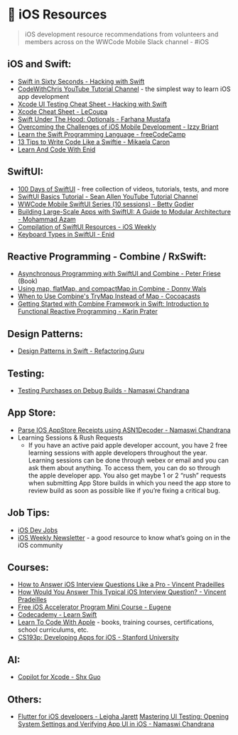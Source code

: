 # 🍎 iOS Resources

> iOS development resource recommendations from volunteers and members across on the WWCode Mobile Slack channel - #iOS

## iOS and Swift:

- [Swift in Sixty Seconds - Hacking with Swift](https://www.hackingwithswift.com/sixty)
- [CodeWithChris YouTube Tutorial Channel](https://www.youtube.com/c/CodeWithChris/playlists) - the simplest way to learn iOS app development
- [Xcode UI Testing Cheat Sheet - Hacking with Swift](https://www.hackingwithswift.com/articles/148/xcode-ui-testing-cheat-sheet)
- [Xcode Cheat Sheet - LeCoupa](https://github.com/LeCoupa/awesome-cheatsheets/blob/master/tools/xcode.txt)
- [Swift Under The Hood: Optionals - Farhana Mustafa](https://levelup.gitconnected.com/swift-under-the-hood-optionals-64d6639cecf8)
- [Overcoming the Challenges of iOS Mobile Development - Izzy Briant](https://www.youtube.com/watch?v=QB4818iAk9w&list=PLVcEZG2JPVhcMJfVsMy0w1FbnAQVoGUy9)
- [Learn the Swift Programming Language - freeCodeCamp](https://www.freecodecamp.org/news/learn-the-swift-programming-language/)
- [13 Tips to Write Code Like a Swiftie - Mikaela Caron](https://www.youtube.com/watch?v=4hVyozTOSTo&feature=youtu.be&ab_channel=MikaelaCaron)
- [Learn And Code With Enid](https://www.learnandcodewithenid.com/)

## SwiftUI:

- [100 Days of SwiftUI](https://www.hackingwithswift.com/100/swiftui) - free collection of videos, tutorials, tests, and more
- [SwiftUI Basics Tutorial - Sean Allen YouTube Tutorial Channel](https://www.youtube.com/watch?v=HXoVSbwWUIk&list=PL8seg1JPkqgHyWCBHwXGmfysQpEQTfC3z&ab_channel=SeanAllen)
- [WWCode Mobile SwiftUI Series (10 sessions) - Betty Godier](https://www.youtube.com/watch?v=j5_oS_kkiCQ&list=PLVcEZG2JPVhcMJfVsMy0w1FbnAQVoGUy9&index=36)
- [Building Large-Scale Apps with SwiftUI: A Guide to Modular Architecture - Mohammad Azam](https://azamsharp.com/2023/02/28/building-large-scale-apps-swiftui.html)
- [Compilation of SwiftUI Resources - iOS Weekly](https://blog.canopas.com/ios-stack-weekly-issue-69-cb9995bbbd27)
- [Keyboard Types in SwiftUI - Enid](https://twitter.com/ios_dev_alb/status/1658594088340398080?s=46&t=x5WT-cP9Z0AgyHYs-TiMWw)

## Reactive Programming - Combine / RxSwift:

- [Asynchronous Programming with SwiftUI and Combine - Peter Friese](https://www.amazon.com/Asynchronous-Programming-SwiftUI-Combine-Functional/dp/1484285719) (Book)
- [Using map, flatMap, and compactMap in Combine - Donny Wals](https://www.donnywals.com/using-map-flatmap-and-compactmap-in-combine/)
- [When to Use Combine's TryMap Instead of Map - Cocoacasts](https://cocoacasts.com/combine-essentials-when-to-use-combine-trymap-instead-of-map)
- [Getting Started with Combine Framework in Swift: Introduction to Functional Reactive Programming - Karin Prater](https://www.youtube.com/watch?v=tbzR-eHr6oo&list=PLWHegwAgjOkoIMgZ7QF_SHUtEB_rWXtH0&ab_channel=KarinPrater)

## Design Patterns:

- [Design Patterns in Swift - Refactoring.Guru](https://refactoring.guru/design-patterns/swift)

## Testing:

- [Testing Purchases on Debug Builds - Namaswi Chandrana](https://medium.com/@namaswic/testing-in-app-purchases-on-xcode-during-development-b2a6c6d5ce5c)

## App Store:

- [Parse IOS AppStore Receipts using ASN1Decoder - Namaswi Chandrana](https://levelup.gitconnected.com/parse-ios-appstore-receipts-using-asn1decoder-f375e6fd6128)
- Learning Sessions & Rush Requests
    - If you have an active paid apple developer account, you have 2 free learning sessions with apple developers throughout the year. Learning sessions can be done through webex or email and you can ask them about anything. To access them, you can do so through the apple developer app. You also get maybe 1 or 2 “rush” requests when submitting App Store builds in which you need the app store to review build as soon as possible like if you’re fixing a critical bug.

## Job Tips:

- [iOS Dev Jobs](https://iosdevjobs.com/)
- [iOS Weekly Newsletter](https://iosdevweekly.com/) - a good resource to know what’s going on in the iOS community

## Courses:

- [How to Answer iOS Interview Questions Like a Pro - Vincent Pradeilles](https://vpradeilles.gumroad.com/l/how-to-answer-ios-interview-questions-like-a-pro)
- [How Would You Answer This Typical iOS Interview Question? - Vincent Pradeilles](https://www.swiftwithvincent.com/newsletter/how-would-you-answer-this-typical-ios-interview-question)
- [Free iOS Accelerator Program Mini Course - Eugene](https://iosacceleratorprogram.lifepathtc.com/free-ios-accelerator-program-mini-course)
- [Codecademy - Learn Swift](https://www.codecademy.com/learn/learn-swift)
- [Learn To Code With Apple](https://developer.apple.com/learn/curriculum/) - books, training courses, certifications, school curriculums, etc.
- [CS193p: Developing Apps for iOS - Stanford University](https://cs193p.sites.stanford.edu/)

## AI:

- [Copilot for Xcode - Shx Guo](https://github.com/intitni/CopilotForXcode)

## Others:

- [Flutter for iOS developers - Leigha Jarett](https://www.linkedin.com/posts/leighajarett_flutter-for-ios-developers-activity-7013974310314758144-L4si?utm_source=share&utm_medium=member_ios)
[Mastering UI Testing: Opening System Settings and Verifying App UI in iOS - Namaswi Chandrana](https://levelup.gitconnected.com/mastering-ui-testing-opening-system-settings-and-verifying-app-ui-in-ios-e0b5c5f1d3c2)
